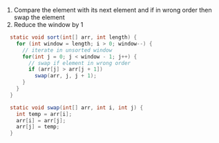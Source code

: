 1. Compare the element with its next element and if in wrong order then swap the element
2. Reduce the window by 1

```java
  static void sort(int[] arr, int length) {
    for (int window = length; i > 0; window--) {
      // iterate in unsorted window
      for(int j = 0; j < window - 1; j++) {
        // swap if element in wrong order
        if (arr[j] > arr[j + 1])
          swap(arr, j, j + 1);  
      }
    }
  }

  static void swap(int[] arr, int i, int j) {
    int temp = arr[i];
    arr[i] = arr[j];
    arr[j] = temp;
  }
```